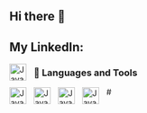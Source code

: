 ## Hi there 👋

## My LinkedIn:
<body>
    <a href="https://www.linkedin.com/in/luan-castelhano-240a2b21a/" target="_blank">
      <img align="left" alt="Java" width="30px" style="padding-right:10px;" src="https://cdn.jsdelivr.net/gh/devicons/devicon@latest/icons/linkedin/linkedin-original.svg" />
    </a>
</body>


### 🧰 Languages and Tools
<img align="left" alt="Java" width="30px" style="padding-right:10px;" src="https://cdn.jsdelivr.net/gh/devicons/devicon@latest/icons/java/java-original-wordmark.svg" />
<img align="left" alt="Java" width="30px" style="padding-right:10px;" src="https://cdn.jsdelivr.net/gh/devicons/devicon@latest/icons/spring/spring-original-wordmark.svg" />
<img align="left" alt="Java" width="30px" style="padding-right:10px;" src="https://cdn.jsdelivr.net/gh/devicons/devicon@latest/icons/mysql/mysql-plain-wordmark.svg" />
<img align="left" alt="Java" width="30px" style="padding-right:10px;" src="https://cdn.jsdelivr.net/gh/devicons/devicon@latest/icons/mongodb/mongodb-plain-wordmark.svg" />
#

<!--
**Launyx/Launyx** is a ✨ _special_ ✨ repository because its `README.md` (this file) appears on your GitHub profile.

- 👯 I’m looking to collaborate on ...

-->

